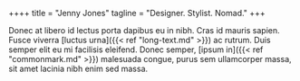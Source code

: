 ++++ title = "Jenny Jones" tagline = "Designer. Stylist. Nomad." +++

Donec at libero id lectus porta dapibus eu in nibh. Cras id mauris sapien. Fusce viverra [luctus urna]({{< ref "long-text.md" >}}) ac rutrum. Duis semper elit eu mi facilisis eleifend. Donec semper, [ipsum in]({{< ref "commonmark.md" >}}) malesuada congue, purus sem ullamcorper massa, sit amet lacinia nibh enim sed massa.